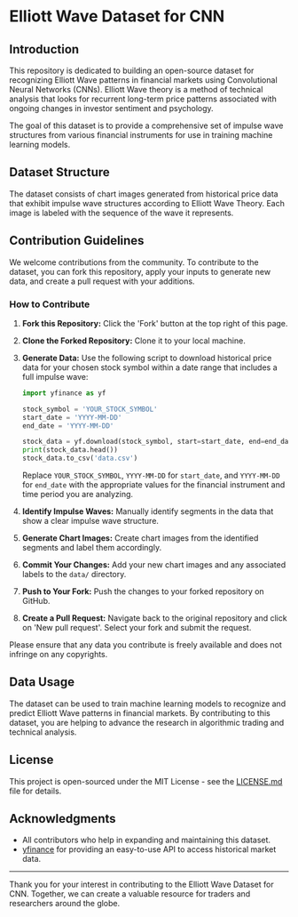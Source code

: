 # Elliott Wave Dataset for CNN

## Introduction
This repository is dedicated to building an open-source dataset for recognizing Elliott Wave patterns in financial markets using Convolutional Neural Networks (CNNs). Elliott Wave theory is a method of technical analysis that looks for recurrent long-term price patterns associated with ongoing changes in investor sentiment and psychology.

The goal of this dataset is to provide a comprehensive set of impulse wave structures from various financial instruments for use in training machine learning models.

## Dataset Structure
The dataset consists of chart images generated from historical price data that exhibit impulse wave structures according to Elliott Wave Theory. Each image is labeled with the sequence of the wave it represents.

## Contribution Guidelines
We welcome contributions from the community. To contribute to the dataset, you can fork this repository, apply your inputs to generate new data, and create a pull request with your additions.

### How to Contribute
1. **Fork this Repository:** Click the 'Fork' button at the top right of this page.
2. **Clone the Forked Repository:** Clone it to your local machine.
3. **Generate Data:** Use the following script to download historical price data for your chosen stock symbol within a date range that includes a full impulse wave:

    ```python
    import yfinance as yf

    stock_symbol = 'YOUR_STOCK_SYMBOL'
    start_date = 'YYYY-MM-DD'
    end_date = 'YYYY-MM-DD'

    stock_data = yf.download(stock_symbol, start=start_date, end=end_date)
    print(stock_data.head())
    stock_data.to_csv('data.csv')
    ```

    Replace `YOUR_STOCK_SYMBOL`, `YYYY-MM-DD` for `start_date`, and `YYYY-MM-DD` for `end_date` with the appropriate values for the financial instrument and time period you are analyzing.

4. **Identify Impulse Waves:** Manually identify segments in the data that show a clear impulse wave structure.
5. **Generate Chart Images:** Create chart images from the identified segments and label them accordingly.
6. **Commit Your Changes:** Add your new chart images and any associated labels to the `data/` directory.
7. **Push to Your Fork:** Push the changes to your forked repository on GitHub.
8. **Create a Pull Request:** Navigate back to the original repository and click on 'New pull request'. Select your fork and submit the request.

Please ensure that any data you contribute is freely available and does not infringe on any copyrights.

## Data Usage
The dataset can be used to train machine learning models to recognize and predict Elliott Wave patterns in financial markets. By contributing to this dataset, you are helping to advance the research in algorithmic trading and technical analysis.

## License
This project is open-sourced under the MIT License - see the [LICENSE.md](LICENSE) file for details.

## Acknowledgments
- All contributors who help in expanding and maintaining this dataset.
- [yfinance](https://pypi.org/project/yfinance/) for providing an easy-to-use API to access historical market data.

---

Thank you for your interest in contributing to the Elliott Wave Dataset for CNN. Together, we can create a valuable resource for traders and researchers around the globe.
